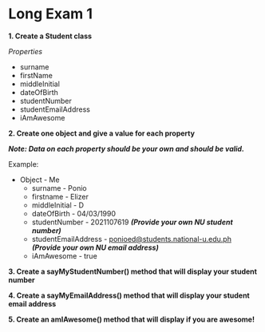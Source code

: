 # Long Exam 1

**1. Create a Student class** 

_Properties_
- surname
- firstName
- middleInitial
- dateOfBirth
- studentNumber
- studentEmailAddress
- iAmAwesome

**2. Create one object and give a value for each property**

**_Note: Data on each property should be your own and should be valid._**


Example:

- Object - Me
  - surname - Ponio
  - firstname - Elizer
  - middleInitial - D
  - dateOfBirth - 04/03/1990
  - studentNumber - 2021107619 **_(Provide your own NU student number)_**
  - studentEmailAddress - ponioed@students.national-u.edu.ph **_(Provide your own NU
email address)_**
  - iAmAwesome - true

**3. Create a sayMyStudentNumber() method that will display your student number**

**4. Create a sayMyEmailAddress() method that will display your student email
address**

**5. Create an amIAwesome() method that will display if you are awesome!**
